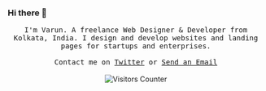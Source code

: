 ### Hi there 👋
<p align="center">
  <samp>
I'm Varun. A freelance Web Designer & Developer from Kolkata, India. I design and develop websites and landing pages for startups and enterprises.
     <br><br>Contact me on <a href="https://twitter.com/vbhabhra">Twitter</a> or <a href="mailto:bhabhravarun@gmail.com">Send an Email</a>
  </samp>
<br><br>
    <img src="https://visitor-badge.glitch.me/badge?page_id=Varun-Bhabhra" alt="Visitors Counter">
</p>

<!--
**Varun-Bhabhra/Varun-Bhabhra** is a ✨ _special_ ✨ repository because its `README.md` (this file) appears on your GitHub profile.

Here are some ideas to get you started:

- 🔭 I’m currently working on ...
- 🌱 I’m currently learning ...
- 👯 I’m looking to collaborate on ...
- 🤔 I’m looking for help with ...
- 💬 Ask me about ...
- 📫 How to reach me: ...
- 😄 Pronouns: ...
- ⚡ Fun fact: ...
-->
